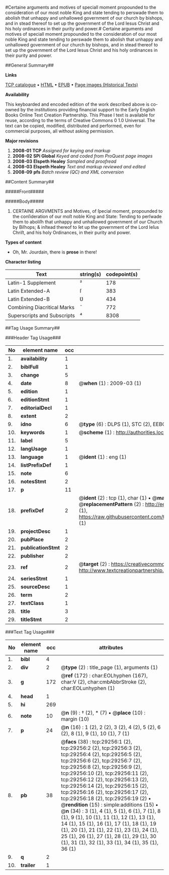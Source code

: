 #Certaine arguments and motives of speciall moment propounded to the consideration of our most noble King and state tending to perswade them to abolish that unhappy and unhallowed government of our church by bishops, and in stead thereof to set up the government of the Lord Iesus Christ and his holy ordinances in their purity and power.#
Certaine arguments and motives of speciall moment propounded to the consideration of our most noble King and state tending to perswade them to abolish that unhappy and unhallowed government of our church by bishops, and in stead thereof to set up the government of the Lord Iesus Christ and his holy ordinances in their purity and power.

##General Summary##

**Links**

[TCP catalogue](http://www.ota.ox.ac.uk/tcp/)  • 
[HTML](http://tei.it.ox.ac.uk/tcp/Texts-HTML/free/A21/A21016.html)  • 
[EPUB](http://tei.it.ox.ac.uk/tcp/Texts-EPUB/free/A21/A21016.epub) • 
[Page images (Historical Texts)](https://data.historicaltexts.jisc.ac.uk/view?pubId=eebo-38160580e&pageId=eebo-38160580e-29256-1)

**Availability**

This keyboarded and encoded edition of the
	       work described above is co-owned by the institutions
	       providing financial support to the Early English Books
	       Online Text Creation Partnership. This Phase I text is
	       available for reuse, according to the terms of Creative
	       Commons 0 1.0 Universal. The text can be copied,
	       modified, distributed and performed, even for
	       commercial purposes, all without asking permission.

**Major revisions**

1. __2008-01__ __TCP__ *Assigned for keying and markup*
1. __2008-02__ __SPi Global__ *Keyed and coded from ProQuest page images*
1. __2008-03__ __Elspeth Healey__ *Sampled and proofread*
1. __2008-03__ __Elspeth Healey__ *Text and markup reviewed and edited*
1. __2008-09__ __pfs__ *Batch review (QC) and XML conversion*

##Content Summary##

#####Front#####

#####Body#####

1. CERTAINE ARGVMENTS and Motives, of ſpecial moment, propounded to the conſideration of our moſt noble King and State: Tending to perſwade them to aboliſh that unhappy and unhallowed government of our Church by Biſhops; & inſtead thereof to ſet up the government of the Lord Ieſus Chriſt, and his holy Ordinances, in their purity and power.

**Types of content**

  * Oh, Mr. Jourdain, there is **prose** in there!

**Character listing**


|Text|string(s)|codepoint(s)|
|---|---|---|
|Latin-1 Supplement|²|178|
|Latin Extended-A|ſ|383|
|Latin Extended-B|Ʋ|434|
|Combining             Diacritical Marks|̄|772|
|Superscripts             and Subscripts|⁴|8308|

##Tag Usage Summary##

###Header Tag Usage###

|No|element name|occ|attributes|
|---|---|---|---|
|1.|__availability__|1||
|2.|__biblFull__|1||
|3.|__change__|5||
|4.|__date__|8| @__when__ (1) : 2009-03 (1)|
|5.|__edition__|1||
|6.|__editionStmt__|1||
|7.|__editorialDecl__|1||
|8.|__extent__|2||
|9.|__idno__|6| @__type__ (6) : DLPS (1), STC (2), EEBO-CITATION (1), OCLC (1), VID (1)|
|10.|__keywords__|1| @__scheme__ (1) : http://authorities.loc.gov/ (1)|
|11.|__label__|5||
|12.|__langUsage__|1||
|13.|__language__|1| @__ident__ (1) : eng (1)|
|14.|__listPrefixDef__|1||
|15.|__note__|6||
|16.|__notesStmt__|2||
|17.|__p__|11||
|18.|__prefixDef__|2| @__ident__ (2) : tcp (1), char (1)  •  @__matchPattern__ (2) : ([0-9\-]+):([0-9IVX]+) (1), (.+) (1)  •  @__replacementPattern__ (2) : http://eebo.chadwyck.com/downloadtiff?vid=$1&page=$2 (1), https://raw.githubusercontent.com/textcreationpartnership/Texts/master/tcpchars.xml#$1 (1)|
|19.|__projectDesc__|1||
|20.|__pubPlace__|2||
|21.|__publicationStmt__|2||
|22.|__publisher__|2||
|23.|__ref__|2| @__target__ (2) : https://creativecommons.org/publicdomain/zero/1.0/ (1), http://www.textcreationpartnership.org/docs/. (1)|
|24.|__seriesStmt__|1||
|25.|__sourceDesc__|1||
|26.|__term__|2||
|27.|__textClass__|1||
|28.|__title__|3||
|29.|__titleStmt__|2||


###Text Tag Usage###

|No|element name|occ|attributes|
|---|---|---|---|
|1.|__bibl__|4||
|2.|__div__|2| @__type__ (2) : title_page (1), arguments (1)|
|3.|__g__|172| @__ref__ (172) : char:EOLhyphen (167), char:V (2), char:cmbAbbrStroke (2), char:EOLunhyphen (1)|
|4.|__head__|1||
|5.|__hi__|269||
|6.|__note__|10| @__n__ (9) : † (2), * (7)  •  @__place__ (10) : margin (10)|
|7.|__p__|24| @__n__ (16) : 1 (2), 2 (2), 3 (2), 4 (2), 5 (2), 6 (2), 8 (1), 9 (1), 10 (1), 7 (1)|
|8.|__pb__|38| @__facs__ (38) : tcp:29256:1 (2), tcp:29256:2 (2), tcp:29256:3 (2), tcp:29256:4 (2), tcp:29256:5 (2), tcp:29256:6 (2), tcp:29256:7 (2), tcp:29256:8 (2), tcp:29256:9 (2), tcp:29256:10 (2), tcp:29256:11 (2), tcp:29256:12 (2), tcp:29256:13 (2), tcp:29256:14 (2), tcp:29256:15 (2), tcp:29256:16 (2), tcp:29256:17 (2), tcp:29256:18 (2), tcp:29256:19 (2)  •  @__rendition__ (15) : simple:additions (15)  •  @__n__ (34) : 3 (1), 4 (1), 5 (1), 6 (1), 7 (1), 8 (1), 9 (1), 10 (1), 11 (1), 12 (1), 13 (1), 14 (1), 15 (1), 16 (1), 17 (1), 18 (1), 19 (1), 20 (1), 21 (1), 22 (1), 23 (1), 24 (1), 25 (1), 26 (1), 27 (1), 28 (1), 29 (1), 30 (1), 31 (1), 32 (1), 33 (1), 34 (1), 35 (1), 36 (1)|
|9.|__q__|2||
|10.|__trailer__|1||
